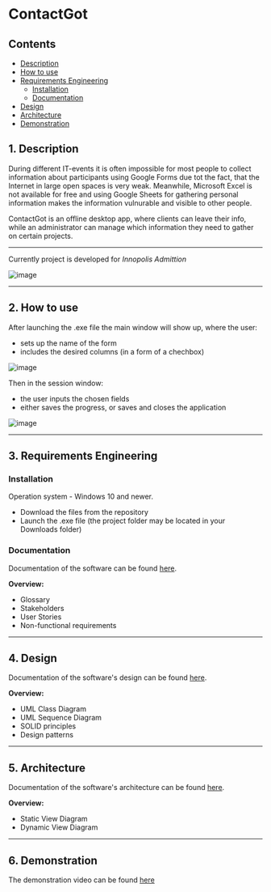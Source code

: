 # ContactGot

## Contents
* [Description](#description)
* [How to use](#how-to-use)
* [Requirements Engineering](#requirements)
   * [Installation](#installation)
   * [Documentation](#documantation)
* [Design](#design)
* [Architecture](#architecture)
* [Demonstration](#demonstration)

## 1. Description
During different IT-events it is often impossible for most people to collect information about participants using Google Forms due tot the fact, that the Internet in large open spaces is very weak. Meanwhile, Microsoft Excel is not available for free and using Google Sheets for gathering personal information makes the information vulnurable and visible to other people.

ContactGot is an offline desktop app, where clients can leave their info, while an administrator can manage which information they need to gather on certain projects.

____________________________

Currently project is developed for _Innopolis Admittion_

![image](https://user-images.githubusercontent.com/69856251/136701231-57a6068a-47bd-4884-8d24-d902d69ffd5e.png)

_______________________________________________

## 2. How to use

After launching the .exe file the main window will show up, where the user:
* sets up the name of the form 
* includes the desired columns (in a form of a chechbox)

![image](https://user-images.githubusercontent.com/69856251/135715416-81aff08c-9802-4864-8d2b-5e2c2baf38a9.png)

Then in the session window:
* the user inputs the chosen fields
* either saves the progress, or saves and closes the application

![image](https://user-images.githubusercontent.com/69856251/135715426-94a3d7ec-d81b-4e7b-96dd-fb59e78e9931.png)
_________________________________________

## 3. Requirements Engineering

### Installation

Operation system - Windows 10 and newer.

* Download the files from the repository
* Launch the .exe file (the project folder may be located in your Downloads folder)

### Documentation

Documentation of the software can be found [here](https://github.com/TheCoolestMango/ContactGot/blob/main/Documentation/Artifacts.md).

**Overview:**
* Glossary
* Stakeholders
* User Stories
* Non-functional requirements
_________________________________________

## 4. Design

Documentation of the software's design can be found [here](https://github.com/TheCoolestMango/ContactGot/blob/main/Documentation/Design.md).

**Overview:**
* UML Class Diagram
* UML Sequence Diagram
* SOLID principles
* Design patterns
_________________________________________

## 5. Architecture

Documentation of the software's architecture can be found [here](https://github.com/TheCoolestMango/ContactGot/blob/main/Documentation/Architecture.md).

**Overview:**
* Static View Diagram
* Dynamic View Diagram

__________________________________

## 6. Demonstration

The demonstration video can be found [here](https://github.com/TheCoolestMango/ContactGot/blob/main/Documentation/Demo%20video.mkv)
